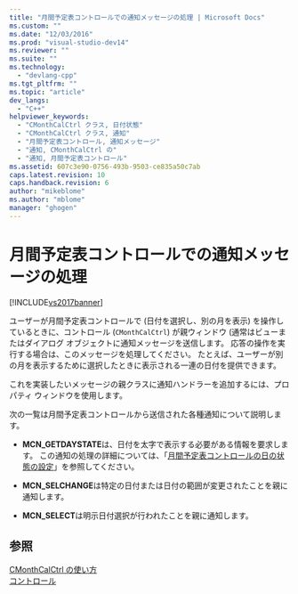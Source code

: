 ```yaml
---
title: "月間予定表コントロールでの通知メッセージの処理 | Microsoft Docs"
ms.custom: ""
ms.date: "12/03/2016"
ms.prod: "visual-studio-dev14"
ms.reviewer: ""
ms.suite: ""
ms.technology: 
  - "devlang-cpp"
ms.tgt_pltfrm: ""
ms.topic: "article"
dev_langs: 
  - "C++"
helpviewer_keywords: 
  - "CMonthCalCtrl クラス, 日付状態"
  - "CMonthCalCtrl クラス, 通知"
  - "月間予定表コントロール, 通知メッセージ"
  - "通知, CMonthCalCtrl の"
  - "通知, 月間予定表コントロール"
ms.assetid: 607c3e90-0756-493b-9503-ce835a50c7ab
caps.latest.revision: 10
caps.handback.revision: 6
author: "mikeblome"
ms.author: "mblome"
manager: "ghogen"
---
```

# 月間予定表コントロールでの通知メッセージの処理
[!INCLUDE[vs2017banner](../assembler/inline/includes/vs2017banner.md)]

ユーザーが月間予定表コントロールで \(日付を選択し、別の月を表示\) を操作しているときに、コントロール \(`CMonthCalCtrl`\) が親ウィンドウ \(通常はビューまたはダイアログ オブジェクトに通知メッセージを送信します。  応答の操作を実行する場合は、このメッセージを処理してください。  たとえば、ユーザーが別の月を表示するために選択したときに表示される一連の日付を提供できます。  
  
 これを実装したいメッセージの親クラスに通知ハンドラーを追加するには、プロパティ ウィンドウを使用します。  
  
 次の一覧は月間予定表コントロールから送信された各種通知について説明します。  
  
-   **MCN\_GETDAYSTATE**は、日付を太字で表示する必要がある情報を要求します。  この通知の処理の詳細については、「[月間予定表コントロールの日の状態の設定](../mfc/setting-the-day-state-of-a-month-calendar-control.md)」を参照してください。  
  
-   **MCN\_SELCHANGE**は特定の日付または日付の範囲が変更されたことを親に通知します。  
  
-   **MCN\_SELECT**は明示日付選択が行われたことを親に通知します。  
  
## 参照  
 [CMonthCalCtrl の使い方](../Topic/Using%20CMonthCalCtrl.md)   
 [コントロール](../mfc/controls-mfc.md)